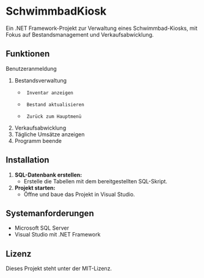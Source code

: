 # SchwimmbadKiosk
Ein .NET Framework-Projekt zur Verwaltung eines Schwimmbad-Kiosks, mit Fokus auf Bestandsmanagement und Verkaufsabwicklung.

## Funktionen
   Benutzeranmeldung
1. Bestandsverwaltung
   -      Inventar anzeigen
   -      Bestand aktualisieren
   -      Zurück zum Hauptmenü
2. Verkaufsabwicklung
3. Tägliche Umsätze anzeigen
4. Programm beende

## Installation
1. **SQL-Datenbank erstellen:**
   - Erstelle die Tabellen mit dem bereitgestellten SQL-Skript.
2. **Projekt starten:**
   - Öffne und baue das Projekt in Visual Studio.

## Systemanforderungen
- Microsoft SQL Server
- Visual Studio mit .NET Framework

## Lizenz
Dieses Projekt steht unter der MIT-Lizenz.
